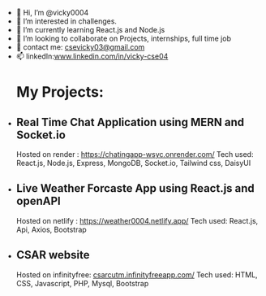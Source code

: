 - 👋 Hi, I’m @vicky0004
- 👀 I’m interested in challenges.
- 🌱 I’m currently learning React.js and Node.js
- 💞️ I’m looking to collaborate on Projects, internships, full time job
- 📧 contact me: [csevicky03@gmail.com](mailto:csevicky03@gmail.com) 
- 📫 linkedIn:www.linkedin.com/in/vicky-cse04
  # My Projects:
-  ## Real Time Chat Application using MERN and Socket.io
    Hosted on render : https://chatingapp-wsyc.onrender.com/
    Tech used: React.js, Node.js, Express, MongoDB, Socket.io, Tailwind css, DaisyUI
-  ## Live Weather Forcaste App using React.js and openAPI
    Hosted on netlify : https://weather0004.netlify.app/
    Tech used: React.js, Api, Axios, Bootstrap
-  ## CSAR website
    Hosted on infinityfree: [csarcutm.infinityfreeapp.com/](https://csarcutm.infinityfreeapp.com/)
    Tech used: HTML, CSS, Javascript, PHP, Mysql, Bootstrap

<!---
vicky0004/vicky0004 is a ✨ special ✨ repository because its `README.md` (this file) appears on your GitHub profile.
You can click the Preview link to take a look at your changes.
--->
